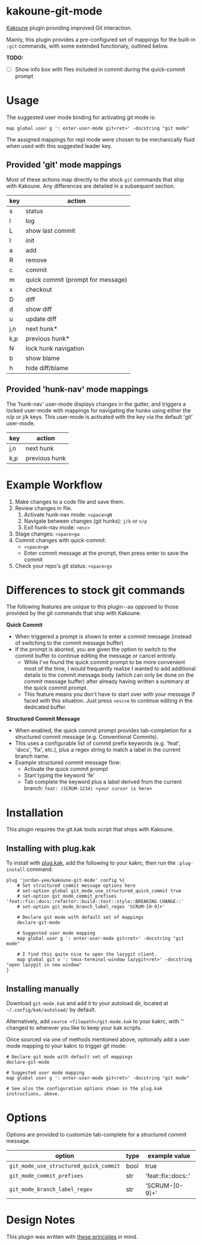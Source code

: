 # kakoune-git-mode
[Kakoune](http://kakoune.org) plugin providing improved Git interaction.

Mainly, this plugin provides a pre-configured set of mappings for the built-in
`:git` commands, with some extended functionaly, outlined below.

**TODO:**
- [ ] Show info box with files included in commit during the quick-commit prompt

# Usage
The suggested user mode binding for activating git mode is:
```
map global user g ': enter-user-mode git<ret>' -docstring "git mode"
```
The assigned mappings for repl mode were chosen to be mechanically fluid when
used with this suggested leader key.

## Provided 'git' mode mappings
Most of these actions map directly to the stock `git` commands that ship with
Kakoune. Any differences are detailed in a subsequent section.

| key     | action                            |
| ------- | --------------------------------- |
| s       | status                            |
| l       | log                               |
| L       | show last commit                  |
| I       | init                              |
| a       | add                               |
| R       | remove                            |
| c       | commit                            |
| m       | quick commit (prompt for message) |
| x       | checkout                          |
| D       | diff                              |
| d       | show diff                         |
| u       | update diff                       |
| j,n     | next hunk*                        |
| k,p     | previous hunk*                    |
| N       | lock hunk navigation              |
| b       | show blame                        |
| h       | hide diff/blame                   |

## Provided 'hunk-nav' mode mappings
The 'hunk-nav' user-mode displays changes in the gutter, and triggers a locked
user-mode with mappings for navigating the hunks using either the n/p or j/k keys.
This user-mode is activated with the <N> key via the default 'git' user-mode.

| key | action        |
| --- | ------------- |
| j,n | next hunk     |
| k,p | previous hunk |

# Example Workflow

1. Make changes to a code file and save them.
2. Review changes in file.
   1. Activate hunk-nav mode: `<space>gN`
   3. Navigate between changes (git hunks): `j/k` or `n/p`
   4. Exit hunk-nav mode: `<esc>`
3. Stage changes: `<space>ga`
4. Commit changes with quick-commit:
   - `<space>gm`
   - Enter commit message at the prompt, then press enter to save the commit
5. Check your repo's git status: `<space>gs`

# Differences to stock git commands
The following features are unique to this plugin--as opposed to those provided
by the git commands that ship with Kakoune.

**Quick Commit**
- When triggered a prompt is shown to enter a commit message
  (instead of switching to the commit message buffer)
- If the prompt is aborted, you are given the option to switch to the commit
  buffer to continue editing the message or cancel entirely.
  - While I've found the quick commit prompt to be more convenient most of the
    time, I would frequently realize I wanted to add additional details to the
    commit message body (which can only be done on the commit message buffer)
    after already having written a summary at the quick commit prompt.
  - This feature means you don't have to start over with your message if faced
    with this situation. Just press `<esc>e` to continue editing in the
    dedicated buffer.

**Structured Commit Message**
- When enabled, the quick commit prompt provides tab-completion for a
  structured commit message (e.g. Conventional Commits).
- This uses a configurable list of commit prefix keywords (e.g. 'feat', 'docs',
  'fix', etc.), plus a regex string to match a label in the current branch name.
- Example structured commit message flow:
  - Activate the quick commit prompt
  - Start typing the keyword 'fe'
  - Tab complete the keyword plus a label derived from the current branch:
    `feat: (SCRUM-1234) <your cursor is here>`

# Installation
This plugin requires the git.kak tools script that ships with Kakoune.

## Installing with plug.kak
To install with [plug.kak](https://github.com/andreyorst/plug.kak), add the
following to your kakrc, then run the `:plug-install` command:
```
plug 'jordan-yee/kakoune-git-mode' config %{
    # Set structured commit message options here
    # set-option global git_mode_use_structured_quick_commit true
    # set-option git_mode_commit_prefixes 'feat::fix::docs::refactor::build::test::style::BREAKING CHANGE::'
    # set-option git_mode_branch_label_regex 'SCRUM-[0-9]+'

    # Declare git mode with default set of mappings
    declare-git-mode

    # Suggested user mode mapping
    map global user g ': enter-user-mode git<ret>' -docstring "git mode"

    # I find this quite nice to open the lazygit client.
    map global git o ': tmux-terminal-window lazygit<ret>' -docstring "open lazygit in new window"
}
```

## Installing manually
Download `git-mode.kak` and add it to your autoload dir, located at
`~/.config/kak/autoload/` by default.

Alternatively, add `source <filepath>/git-mode.kak` to your kakrc, with
'<filepath>' changed to wherever you like to keep your kak scripts.

Once sourced via one of methods mentioned above, optionally add a user mode
mapping to your kakrc to trigger git mode:
```
# Declare git mode with default set of mappings
declare-git-mode

# Suggested user mode mapping
map global user g ': enter-user-mode git<ret>' -docstring "git mode"

# See also the configuration options shown in the plug.kak instructions, above.
```

# Options
Options are provided to customize tab-complete for a structured commit message.

| option                                 | type | example value       |
| -------------------------------------- | ---- | ------------------- |
| `git_mode_use_structured_quick_commit` | bool | true                |
| `git_mode_commit_prefixes`             | str  | 'feat::fix::docs::' |
| `git_mode_branch_label_regex`          | str  | 'SCRUM-[0-9]+'      |

# Design Notes
This plugin was written with [these principles](https://github.com/jordan-yee/principles/blob/master/kakoune-plugins.md) in mind.

